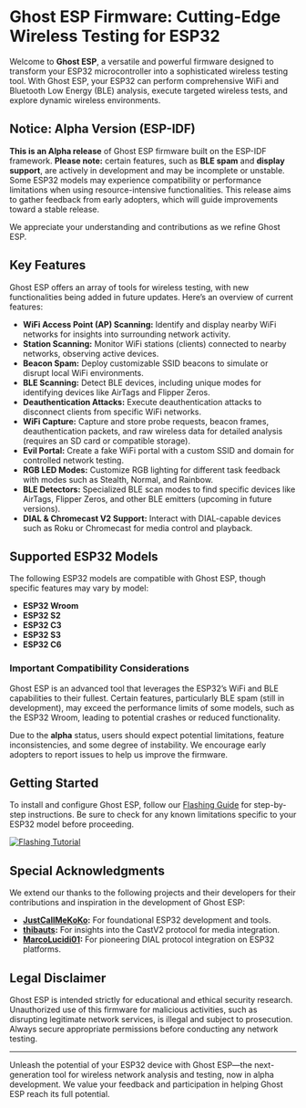 # Ghost ESP Firmware: Cutting-Edge Wireless Testing for ESP32

Welcome to **Ghost ESP**, a versatile and powerful firmware designed to transform your ESP32 microcontroller into a sophisticated wireless testing tool. With Ghost ESP, your ESP32 can perform comprehensive WiFi and Bluetooth Low Energy (BLE) analysis, execute targeted wireless tests, and explore dynamic wireless environments.

## Notice: Alpha Version (ESP-IDF)

**This is an Alpha release** of Ghost ESP firmware built on the ESP-IDF framework. **Please note:** certain features, such as **BLE spam** and **display support**, are actively in development and may be incomplete or unstable. Some ESP32 models may experience compatibility or performance limitations when using resource-intensive functionalities. This release aims to gather feedback from early adopters, which will guide improvements toward a stable release.

We appreciate your understanding and contributions as we refine Ghost ESP.

## Key Features

Ghost ESP offers an array of tools for wireless testing, with new functionalities being added in future updates. Here’s an overview of current features:

- **WiFi Access Point (AP) Scanning:** Identify and display nearby WiFi networks for insights into surrounding network activity.
- **Station Scanning:** Monitor WiFi stations (clients) connected to nearby networks, observing active devices.
- **Beacon Spam:** Deploy customizable SSID beacons to simulate or disrupt local WiFi environments.
- **BLE Scanning:** Detect BLE devices, including unique modes for identifying devices like AirTags and Flipper Zeros.
- **Deauthentication Attacks:** Execute deauthentication attacks to disconnect clients from specific WiFi networks.
- **WiFi Capture:** Capture and store probe requests, beacon frames, deauthentication packets, and raw wireless data for detailed analysis (requires an SD card or compatible storage).
- **Evil Portal:** Create a fake WiFi portal with a custom SSID and domain for controlled network testing.
- **RGB LED Modes:** Customize RGB lighting for different task feedback with modes such as Stealth, Normal, and Rainbow.
- **BLE Detectors:** Specialized BLE scan modes to find specific devices like AirTags, Flipper Zeros, and other BLE emitters (upcoming in future versions).
- **DIAL & Chromecast V2 Support:** Interact with DIAL-capable devices such as Roku or Chromecast for media control and playback.

## Supported ESP32 Models

The following ESP32 models are compatible with Ghost ESP, though specific features may vary by model:

- **ESP32 Wroom**
- **ESP32 S2**
- **ESP32 C3**
- **ESP32 S3**
- **ESP32 C6**

### Important Compatibility Considerations

Ghost ESP is an advanced tool that leverages the ESP32’s WiFi and BLE capabilities to their fullest. Certain features, particularly BLE spam (still in development), may exceed the performance limits of some models, such as the ESP32 Wroom, leading to potential crashes or reduced functionality.

Due to the **alpha** status, users should expect potential limitations, feature inconsistencies, and some degree of instability. We encourage early adopters to report issues to help us improve the firmware.

## Getting Started

To install and configure Ghost ESP, follow our [Flashing Guide](https://github.com/Spooks4576/Ghost_ESP/blob/main/docs/HOWTOFLASH.md) for step-by-step instructions. Be sure to check for any known limitations specific to your ESP32 model before proceeding.

[![Flashing Tutorial](https://img.shields.io/badge/Tutorial-Flashing-blue)](https://github.com/Spooks4576/Ghost_ESP/blob/main/docs/HOWTOFLASH.md)

## Special Acknowledgments

We extend our thanks to the following projects and their developers for their contributions and inspiration in the development of Ghost ESP:

- **[JustCallMeKoKo](https://github.com/justcallmekoko/ESP32Marauder):** For foundational ESP32 development and tools.
- **[thibauts](https://github.com/thibauts/node-castv2-client):** For insights into the CastV2 protocol for media integration.
- **[MarcoLucidi01](https://github.com/MarcoLucidi01/ytcast/tree/master/dial):** For pioneering DIAL protocol integration on ESP32 platforms.

## Legal Disclaimer

Ghost ESP is intended strictly for educational and ethical security research. Unauthorized use of this firmware for malicious activities, such as disrupting legitimate network services, is illegal and subject to prosecution. Always secure appropriate permissions before conducting any network testing.

---

Unleash the potential of your ESP32 device with Ghost ESP—the next-generation tool for wireless network analysis and testing, now in alpha development. We value your feedback and participation in helping Ghost ESP reach its full potential.

